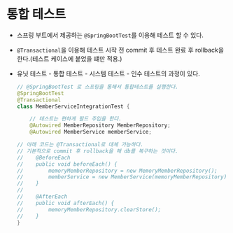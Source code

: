 통합 테스트
=========
* 스프링 부트에서 제공하는 `@SpringBootTest`를 이용해 테스트 할 수 있다.
* `@Transactional`을 이용해 테스트 시작 전 commit 후 테스트 완료 후 rollback을 한다.(테스트 케이스에 붙었을 떄만 적용.)
* 유닛 테스트 - 통합 테스트 - 시스템 테스트 - 인수 테스트의 과정이 있다.
    
    ```java
    // @SpringBootTest 로 스프링을 통해서 통합테스트를 실행한다. 
    @SpringBootTest
    @Transactional
    class MemberServiceIntegrationTest {
    
        // 테스트는 편하게 필드 주입을 한다.
        @Autowired MemberRepository MemberRepository;
        @Autowired MemberService memberService;
    
    // 아래 코드는 @Transactional로 대체 가능하다.
    // 기본적으로 commit 후 rollback을 해 db를 복구하는 것이다.
    //    @BeforeEach
    //    public void beforeEach() {
    //        memoryMemberRepository = new MemoryMemberRepository();
    //        memberService = new MemberService(memoryMemberRepository);
    //    }
    //
    //    @AfterEach
    //    public void afterEach() {
    //        memoryMemberRepository.clearStore();
    //    }
    }
    ```